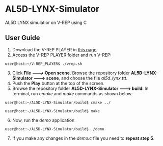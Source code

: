 # AL5D-LYNX-Simulator
AL5D LYNX simulatior on V-REP using C

## User Guide

1. Download the V-REP PLAYER in [this page](http://www.coppeliarobotics.com/downloads.html) 
2. Access the V-REP PLAYER folder and run V-REP:
```
user@host:~/V-REP_PLAYER$ ./vrep.sh
```
3. Click **File ---> Open scene**. Browse the repository folder **AL5D-LYNX-Simulator ---> scene**, and choose the file *al5d_lynx.ttt*.
4. Push the **Play** button at the top of the screen.
5. Browse the repository folder **AL5D-LYNX-Simulator ---> build**. In terminal, run *cmake* and *make* commands as shown below:
```
user@host:~/AL5D-LYNX-Simulator/build$ cmake ../

user@host:~/AL5D-LYNX-Simulator/build$ make

```
6. Now, run the *demo* application:

```
user@host:~/AL5D-LYNX-Simulator/build$ ./demo

```
7. If you make any changes in the *demo.c* file you need to **repeat step 5**.
